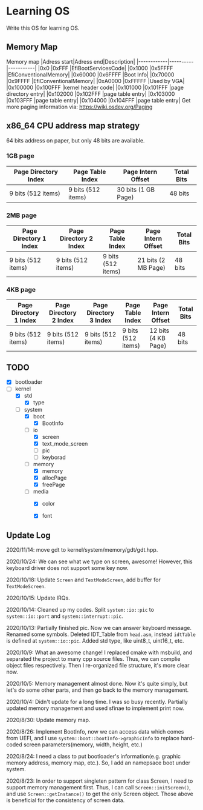# Learning OS
Write this OS for learning OS.

## Memory Map
Memory map 
|Adress start|Adress end|Description|
|------------|----------|-----------|
|0x0         |0xFFF     |EfiBootServicesCode|
|0x1000      |0x5FFFF   |EfiConventionalMemory|
|0x60000     |0x6FFFF   |Boot Info|
|0x70000     |0x9FFFF   |EfiConventionalMemory|
|0xA0000     |0xFFFFF   |Used by VGA|
|0x100000    |0x100FFF  |kernel header code|
|0x101000    |0x101FFF  |page directory entry|
|0x102000    |0x102FFF  |page table entry|
|0x103000    |0x103FFF  |page table entry|
|0x104000    |0x104FFF  |page table entry|
Get more paging information via: https://wiki.osdev.org/Paging

## x86_64 CPU address map strategy

64 bits address on paper, but only 48 bits are available.

### 1GB page

| Page Directory Index | Page Table Index   | Page Intern Offset  | Total Bits |
| -------------------- | ------------------ | ------------------- | ---------- |
| 9 bits (512 items)   | 9 bits (512 items) | 30 bits (1 GB Page) | 48 bits    |

### 2MB page

| Page Directory 1 Index | Page Directory 2 Index | Page Table Index   | Page Intern Offset  | Total Bits |
| ---------------------- | ---------------------- | ------------------ | ------------------- | ---------- |
| 9 bits (512 items)     | 9 bits (512 items)     | 9 bits (512 items) | 21 bits (2 MB Page) | 48 bits    |

### 4KB page

| Page Directory 1 Index | Page Directory 2 Index | Page Directory 3 Index | Page Table Index   | Page Intern Offset  | Total Bits |
| ---------------------- | ---------------------- | ---------------------- | ------------------ | ------------------- | ---------- |
| 9 bits (512 items)     | 9 bits (512 items)     | 9 bits (512 items)     | 9 bits (512 items) | 12 bits (4 KB Page) | 48 bits    |

## TODO
- [x] bootloader
- [ ] kernel
  - [x] std
    - [x] type
  - [ ] system 
    - [x] boot
      - [x] BootInfo
    - [ ] io
      - [x] screen
      - [x] text_mode_screen
      - [ ] pic
      - [ ] keyborad
    - [ ] memory
      - [x] memory
      - [x] allocPage
      - [x] freePage
    - [ ] media
      - [x] color
      - [x] font 


## Update Log
2020/11/14:
  move gdt to kernel/system/memory/gdt/gdt.hpp.

2020/10/24:
  We can see what we type on screen, awesome! However, this keyboard driver does not support some key now.  

2020/10/18:
  Update `Screen` and `TextModeScreen`, add buffer for `TextModeScreen`.

2020/10/15:
  Update IRQs.

2020/10/14:
  Cleaned up my codes. Split `system::io::pic` to `system::io::port` and `system::interrupt::pic`.

2020/10/13:
  Partially finished pic. Now we can answer keyboard message. Renamed some symbols. Deleted IDT_Table from `head.asm`, instead `idtTable` is defined at `system::io::pic`. Added std type, like uint8_t, uint16_t, etc.

2020/10/9:
  What an awesome change! I replaced cmake with msbuild, and separated the project to many cpp source files. Thus, we can complie object files respectively. Then I re-organized file structure, it's more clear now.

2020/10/5:
  Memory management almost done. Now it's quite simply, but let's do some other parts, and then go back to the memory management.

2020/10/4:
  Didn't update for a long time. I was so busy recently. Partially updated memory management and used sfinae to implement print now. 

2020/8/30:
  Update memory map.

2020/8/26:
  Implement BootInfo, now we can access data which comes from UEFI, and I use ```system::boot::bootInfo->graphicInfo``` to replace hard-coded screen parameters(memory, width, height, etc.)

2020/8/24:
  I need a class to put bootloader's information(e.g. graphic memory address, memory map, etc.). So, I add an namepsace boot under system.

2020/8/23:
  In order to support singleten pattern for class Screen, I need to support memory management first. Thus, I can call ```Screen::initScreen()```, and use ```Screen::getInstance()``` to get the only Screen object. Those above is beneficial for the consistency of screen data. 